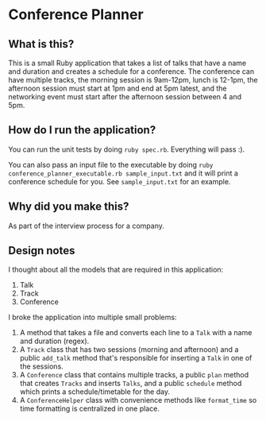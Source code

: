 # Conference Planner

## What is this?
This is a small Ruby application that takes a list of talks that have a name
and duration and creates a schedule for a conference. The conference can have
multiple tracks, the morning session is 9am-12pm, lunch is 12-1pm, the afternoon
session must start at 1pm and end at 5pm latest, and the networking event
must start after the afternoon session between 4 and 5pm.

## How do I run the application?
You can run the unit tests by doing `ruby spec.rb`. Everything will pass :).

You can also pass an input file to the executable by doing
`ruby conference_planner_executable.rb sample_input.txt` and it will print a
conference schedule for you. See `sample_input.txt` for an example.

## Why did you make this?
As part of the interview process for a company.

## Design notes
I thought about all the models that are required in this application:

1. Talk
2. Track
3. Conference

I broke the application into multiple small problems:

1. A method that takes a file and converts each line to a `Talk` with a name
and duration (regex).
2. A `Track` class that has two sessions (morning and afternoon) and a public
`add_talk` method that's responsible for inserting a `Talk` in one of the sessions.
3. A `Conference` class that contains multiple tracks, a public `plan` method that
creates `Tracks` and inserts `Talks`, and a public `schedule` method which prints
a schedule/timetable for the day.
4. A `ConferenceHelper` class with convenience methods like `format_time` so
time formatting is centralized in one place.
